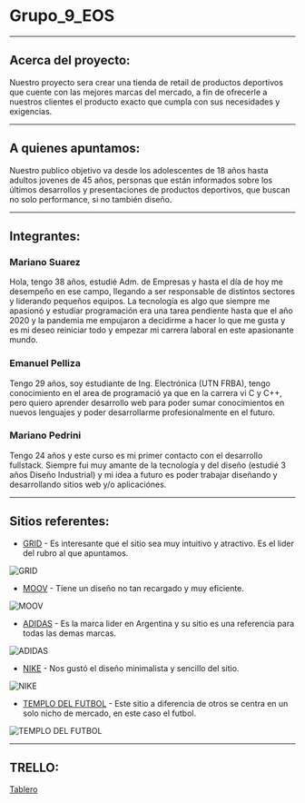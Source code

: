 # Grupo_9_EOS

-------------------------------------------------------
## Acerca del proyecto:

Nuestro proyecto sera crear una tienda de retail de productos deportivos que cuente con las mejores marcas del mercado, a fin de ofrecerle a nuestros clientes el producto exacto que cumpla con sus necesidades y exigencias. 

-------------------------------------------------------
## A quienes apuntamos:

Nuestro publico objetivo va desde los adolescentes de 18 años hasta adultos jovenes de 45 años, personas que están informados sobre los últimos desarrollos y presentaciones de productos deportivos, que buscan no solo performance, si no también diseño. 

-------------------------------------------------------
## Integrantes:

### Mariano Suarez

Hola, tengo 38 años, estudié Adm. de Empresas y hasta el día de hoy me desempeño en ese campo, llegando a ser responsable de distintos sectores y liderando pequeños equipos. La tecnología es algo que siempre me apasionó y estudiar programación era una tarea pendiente hasta que el año 2020 y la pandemia me empujaron a decidirme a hacer lo que me gusta y es mi deseo reiniciar todo y empezar mi carrera laboral en este apasionante mundo.


### Emanuel Pelliza
Tengo 29 años, soy estudiante de Ing. Electrónica (UTN FRBA), tengo conocimiento en el area de programació ya que en la carrera vi C y C++, pero quiero aprender desarrollo web para poder sumar conocimientos en nuevos lenguajes y poder desarrollarme profesionalmente en el futuro.


### Mariano Pedrini

Tengo 24 años y este curso es mi primer contacto con el desarrollo fullstack. Siempre fui muy amante de la tecnología y del diseño (estudié 3 años Diseño Industrial) y mi idea a futuro es poder trabajar diseñando y desarrollando sitios web y/o aplicaciónes.


-------------------------------------------------------
## Sitios referentes:

* [GRID](https://www.grid.com.ar/) - Es interesante que el sitio sea muy intuitivo y atractivo. Es el lider del rubro al que apuntamos.

![GRID](/Diseño/Imagenes/grid.jpg)

* [MOOV](https://www.moovbydexter.com.ar/home) - Tiene un diseño no tan recargado y muy eficiente. 

![MOOV](/Diseño/Imagenes/moov.jpg)

* [ADIDAS](http://www.adidas.com.ar) - Es la marca lider en Argentina y su sitio es una referencia para todas las demas marcas.

![ADIDAS](/Diseño/Imagenes/adidas.jpg)

* [NIKE](https://www.nike.com/) - Nos gustó el diseño minimalista y sencillo del sitio.

![NIKE](/Diseño/Imagenes/nike.jpg)

* [TEMPLO DEL FUTBOL](http://www.templodelfutbol.com.ar) - Este sitio a diferencia de otros se centra en un solo nicho de mercado, en este caso el futbol.  

![TEMPLO DEL FUTBOL](/Diseño/Imagenes/templo.jpg)

-------------------------------------------------------
## TRELLO:

[Tablero](https://trello.com/b/5EPoh7Bw/eos)

